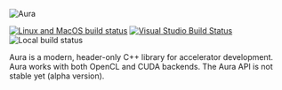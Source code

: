![Aura](https://raw.githubusercontent.com/sschaetz/aura/develop/doc/logo.png)

[<img src="https://travis-ci.org/sschaetz/aura.svg?branch=v2" alt="Linux and MacOS build status" />](https://travis-ci.org/sschaetz/aura)
[<img src="https://ci.appveyor.com/api/projects/status/7t648iafb5n94053?svg=true" alt="Visual Studio Build Status"/>](https://ci.appveyor.com/project/sschaetz/aura)
<img src="http://sschaetz.pythonanywhere.com/getbr?branch=v2" alt="Local build status"/>

Aura is a modern, header-only C++ library for accelerator development. Aura 
works with both OpenCL and CUDA backends. The Aura API is not stable yet (alpha
version).
